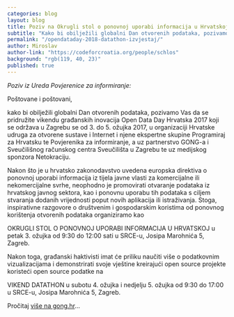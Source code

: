 ```yaml
---
categories: blog
layout: blog
title: Poziv na Okrugli stol o ponovnoj uporabi informacija u Hrvatskoj
subtitle: "Kako bi obilježili globalni Dan otvorenih podataka, pozivamo Vas da se pridružite vikendu građanskih inovacija Open Data Day Hrvatska 2017"
permalink: "/opendataday-2018-datathon-izvjestaj/"
author: Miroslav
author-link: "https://codeforcroatia.org/people/schlos"
background: "rgb(119, 40, 23)"
published: true
---
```


_Poziv iz Ureda Povjerenice za informiranje:_

Poštovane i poštovani,

kako bi obilježili globalni Dan otvorenih podataka, pozivamo Vas da se pridružite vikendu građanskih inovacija Open Data Day Hrvatska 2017 koji se održava u Zagrebu se od 3. do 5. ožujka 2017, u organizaciji Hrvatske udruga za otvorene sustave i Internet i njene ekspertne skupine Programiraj za Hrvatsku te Povjerenika za informiranje, a uz partnerstvo GONG-a i Sveučilišnog računskog centra Sveučilišta u Zagrebu te uz medijskog sponzora Netokraciju.

Nakon što je u hrvatsko zakonodavstvo uvedena europska direktiva o ponovnoj uporabi informacija iz tijela javne vlasti za komercijalne ili nekomercijalne svrhe, neophodno je promovirati otvaranje podataka iz hrvatskog javnog sektora, kao i ponovnu uporabu tih podataka s ciljem stvaranja dodanih vrijednosti poput novih aplikacija ili istraživanja. Stoga, inspirativne razgovore o društvenim i gospodarskim koristima od ponovnog korištenja otvorenih podataka organiziramo kao

OKRUGLI STOL O PONOVNOJ UPORABI INFORMACIJA U HRVATSKOJ
u petak 3. ožujka od 9:30 do 12:00 sati
u SRCE-u, Josipa Marohnića 5, Zagreb.

Nakon toga, građanski haktivisti imat će priliku naučiti više o podatkovnim vizualizacijama i demonstrirati svoje vještine kreirajući open source projekte koristeći open source podatke na

VIKEND DATATHON
u subotu 4. ožujka i nedjelju 5. ožujka od 9:30 do 17:00
u SRCE-u, Josipa Marohnića 5, Zagreb.

Pročitaj [više na gong.hr](https://www.gong.hr/hr/dobra-vladavina/pristup-informacijama/okrugli-stol-o-ponovnoj-uporabi-informacija-u-hrva/)...